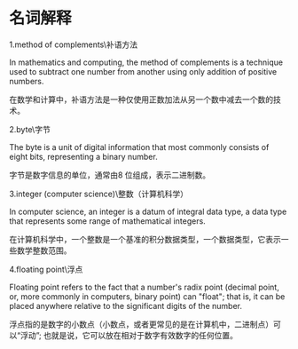 


# 名词解释

1.method of complements\补语方法

In mathematics and computing, the method of complements is a technique used to subtract one number from another using only addition of positive numbers.

在数学和计算中，补语方法是一种仅使用正数加法从另一个数中减去一个数的技术。


2.byte\字节

The byte is a unit of digital information that most commonly consists of eight bits, representing a binary number. 

字节是数字信息的单位，通常由8 位组成，表示二进制数。

3.integer (computer science)\整数（计算机科学）

In computer science, an integer is a datum of integral data type, a data type that represents some range of mathematical integers.

在计算机科学中，一个整数是一个基准的积分数据类型，一个数据类型，它表示一些数学整数范围。

4.floating point\浮点

Floating point refers to the fact that a number's radix point (decimal point, or, more commonly in computers, binary point) can "float"; that is, it can be placed anywhere relative to the significant digits of the number. 

浮点指的是数字的小数点（小数点，或者更常见的是在计算机中，二进制点）可以“浮动”; 也就是说，它可以放在相对于数字有效数字的任何位置。